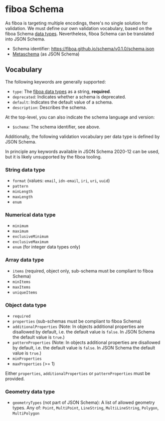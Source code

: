 # fiboa Schema

As fiboa is targeting multiple encodings, there's no single solution for validation.
We must define our own validation vocabulary, based on the fiboa Schema [data types](datatypes.md).
Nevertheless, fiboa Schema can be translated into JSON Schema.

- Schema identifier: <https://fiboa.github.io/schema/v0.1.0/schema.json>
- [Metaschema](https://fiboa.github.io/schema/v0.1.0/schema.json) (as JSON Schema)

## Vocabulary

The following keywords are generally supported:

- `type`: The [fiboa data types](datatypes.md) as a string, **required**.
- `deprecated`: Indicates whether a schema is deprecated.
- `default`: Indicates the default value of a schema.
- `description`: Describes the schema.

At the top-level, you can also indicate the schema language and version:

- `$schema`: The schema identifier, see above.

Additionally, the following validation vocabulary per data type is defined by JSON Schema.

In principle any keywords available in JSON Schema 2020-12 can be used,
but it is likely unsupported by the fiboa tooling.

### String data type

- `format` (values: `email`, `idn-email`, `iri`, `uri`, `uuid`)
- `pattern`
- `minLength`
- `maxLength`
- `enum`

### Numerical data type

- `minimum`
- `maximum`
- `exclusiveMinimum`
- `exclusiveMaximum`
- `enum` (for integer data types only)

### Array data type

- `items` (required, object only, sub-schema must be compliant to fiboa Schema)
- `minItems`
- `maxItems`
- `uniqueItems`

### Object data type

- `required`
- `properties` (sub-schemas must be compliant to fiboa Schema)
- `additionalProperties`
  (Note: In objects additional properties are disallowed by default, i.e. the default value is `false`.
  In JSON Schema the default value is `true`.)
- `patternProperties`
  (Note: In objects additional properties are disallowed by default, i.e. the default value is `false`.
  In JSON Schema the default value is `true`.)
- `minProperties`
- `maxProperties` (>= 1)

Either `properties`, `additionalProperties` or `patternProperties` must be provided.

### Geometry data type

- `geometryTypes` (not part of JSON Schema):
  A list of allowed geometry types.
  Any of: `Point`, `MultiPoint`, `LineString`, `MultiLineString`, `Polygon`, `MultiPolygon`

